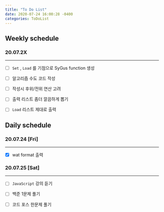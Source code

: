 ```yaml
---
title: "To Do List"
date: 2020-07-24 16:00:28 -0400
categories: ToDoList
---
```


## Weekly schedule

### 20.07.2X
***
- [ ] ```Set``` , ```Load``` 를 기점으로 SyGus function 생성
- [ ] 알고리즘 수도 코드 작성
- [ ] 작성시 후위/전위 연산 고려
- [ ] 출력 리스트 좀더 깔끔하게 뽑기
- [ ] ```Load``` 리스트 제대로 출력


## Daily schedule

### 20.07.24 [Fri]
***
- [x] wat format 출력

### 20.07.25 [Sat]
***
- [ ] ```JavaScript``` 강의 듣기
- [ ] 백준 1문제 풀기
- [ ] 코드 포스 한문제 풀기

